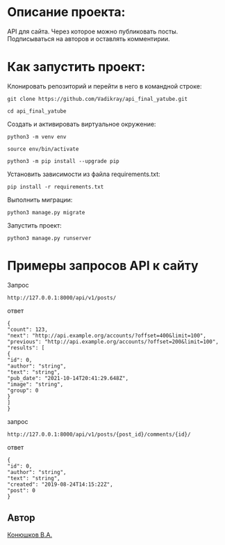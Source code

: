 # Описание проекта:
API для сайта. Через которое можно публиковать посты. Подписываться на авторов и оставлять комментирии.

# Как запустить проект:

Клонировать репозиторий и перейти в него в командной строке:

```
git clone https://github.com/Vadikray/api_final_yatube.git
```
```
cd api_final_yatube
```
Cоздать и активировать виртуальное окружение:
```
python3 -m venv env
```
```
source env/bin/activate
```
```
python3 -m pip install --upgrade pip
```

Установить зависимости из файла requirements.txt:
```
pip install -r requirements.txt
```
Выполнить миграции:
```
python3 manage.py migrate
```
Запустить проект:
```
python3 manage.py runserver
```

# Примеры запросов API к сайту
Запрос
```
http://127.0.0.1:8000/api/v1/posts/
```
ответ
```
{
"count": 123,
"next": "http://api.example.org/accounts/?offset=400&limit=100",
"previous": "http://api.example.org/accounts/?offset=200&limit=100",
"results": [
{
"id": 0,
"author": "string",
"text": "string",
"pub_date": "2021-10-14T20:41:29.648Z",
"image": "string",
"group": 0
}
]
}
```
запрос
```
http://127.0.0.1:8000/api/v1/posts/{post_id}/comments/{id}/
```
ответ
```
{
"id": 0,
"author": "string",
"text": "string",
"created": "2019-08-24T14:15:22Z",
"post": 0
}
```
## Автор
[Конюшков В.А.](https://t.me/Vadikray)
